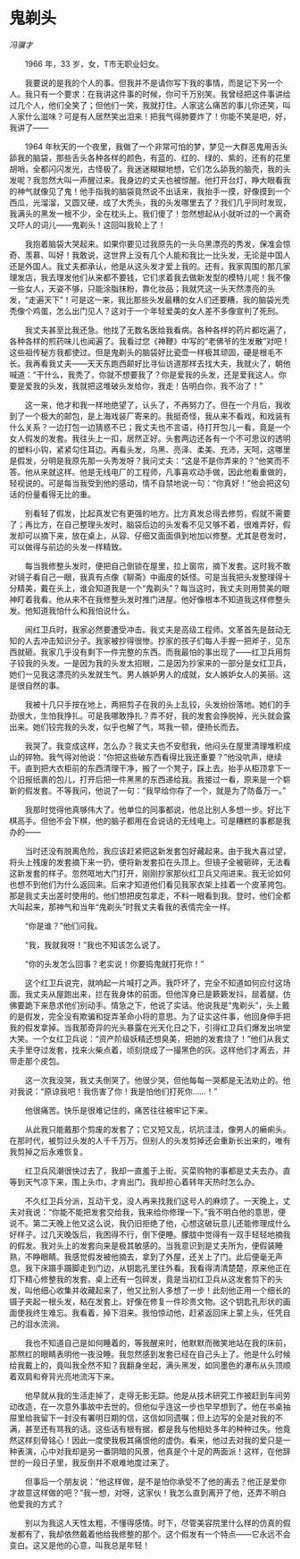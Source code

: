 # 鬼剃头

*冯骥才*

　　1966 年，33 岁，女，T市无职业妇女。

　　我要说的是我的个人的事。但我并不是请你写下我的事情，而是记下另一个人。我只有一个要求：在我讲这件事的时候，你可千万别笑。我曾经把这件事讲给过几个人，他们全笑了；但他们一笑，我就打住。人家这么痛苦的事儿你还笑，叫人家什么滋味？可是有人居然笑出泪来！把我气得肺要炸了！你能不笑是吧，好，我讲了——

　　1964 年秋天的一个夜里，我做了一个非常可怕的梦，梦见一大群恶鬼用舌头舔我的脑袋，那些舌头各种各样的颜色，有蓝的、红的、绿的、紫的，还有的花里胡哨，全都闪闪发光，古怪极了。我迷迷糊糊地想，它们怎么舔我的脑壳，我的头发呢？我忽然大叫一声醒过来。我身边的丈夫也被惊醒。他打开台灯，睁大眼看我的神气就像见了鬼！他手指我的脑袋竟然说不出话来，我抬手一摸，好像摸到一个西瓜，光溜溜，又圆又硬，成了大秃头，我的头发哪里去了？我们几乎同时发现，我满头的黑发一根不少，全在枕头上。我们傻了！忽然想起从小就听过的一个离奇又吓人的词儿——鬼剃头！这回叫我轮上了！

　　我抱着脑袋大哭起来。如果你要见过我原先的一头乌黑漂亮的秀发，保准会惊奇、羡慕、叫好！我敢说，这世界上没有几个人能和我比一比头发，无论是中国人还是外国人。我丈夫都承认，他是从这头发才爱上我的。还有，我家周围的那几家理发店，我去理发他们从来都不要钱，它们求着我去做新发型的模特儿呢！我不像一些女人，天姿不够，只能涂脂抹粉，靠化妆品；我就凭这一头天然漂亮的头发，“走遍天下”！可是这一来，我比那些头发最糟的女人们还要糟，我的脑袋光秃秃像个鸡蛋，怎么出门见人？这对于一个年轻爱美的女人差不多像宣判了死刑。

　　我丈夫甚至比我还急。他找了无数名医给我看病。各种各样的药片都吃遍了，各种各样的煎药味儿也闻遍了。我看过您《神鞭》中写的“老佛爷的生发散”对吧！这些祖传秘方我都使过。但是鬼剃头的脑袋好比瓷壶一样极其顽固，硬是根毛不长。我再看我丈夫——天天东跑西颠好比寻仙访道那样去找大夫，我就火了，朝他喊道：“干什么，我秃了，你就不想要我了？你是爱我的头发，还是爱我这人。你要是爱我的头发，我就把这堆破头发给你，我走！告明白你，我不治了！”

　　这一来，他才和我一样地绝望了，认头了，不再努力了。但在一个月后，我收到了一个极大的邮包，是上海戏装厂寄来的。我挺奇怪，我从来不看戏，和戏装有什么关系？一边打包一边猜惑不已；我丈夫也不言语，待打开包儿一看，竟是一个女人假发的发套。我往头上一扣，居然正好。头套两边还各有一个不可思议的透明的塑料小钩，紧紧勾住耳边。再看头发，乌黑、亮泽、柔美、充沛，天呵，这哪里是假发，分明是我原先那一头秀发呀？我问丈夫：“这是不是你弄来的？”他笑而不答。他从来就这样。他是无线电厂的工程师，凡事喜欢动手做，因此他看重做的，轻视说的。可是每当我受到他的感动，情不自禁地说一句：“你真好！”他会把这句话的份量看得无比的重。

　　别看轻了假发，比起真发它有更强的地方。比方真发总得去修剪，假就不需要了；再比方，在自己整理头发时，脑袋后边的头发看不见又够不着，很难弄好，假发却可以摘下来，放在桌上，从容、仔细又面面俱到地加以修整。尤其是卷发时，可以做得与前边的头发一样精致。

　　每当我修整头发时，便把自己倒锁在屋里，拉上窗帘，摘下发套。这时我不敢对镜子看自己一眼，我真有点像《聊斋》中画皮的妖怪。可是当我把头发整理得十分精美，戴在头上，谁会知道我是一个“鬼剃头”？每当这时，我丈夫则用赞美的眼神盯着我看。他从来不在我修整头发时推门进屋。他好像根本不知道我这样修整头发。他知道我怕什么和我怕说什么。

　　闹红卫兵时，我家必然要遭受冲击。我丈夫是高级工程师。文革首先是鼓动无知的人去冲击知识分子。我家被抄得很惨。抄家的孩子们每人手握一把斧子，见东西就砸。我家几乎没有剩下一件完整的东西。而我最怕的事出现了——红卫兵用剪子铰我的头发。一是因为我的头发太招眼，二是因为抄家来的一部分是女红卫兵，她们一见我这漂亮的头发就生气。男人嫉妒男人的成就，女人嫉妒女人的美丽。这是很自然的事。

　　我被十几只手按在地上，两把剪子在我的头上乱铰，头发纷纷落地。她们的手劲很大，生怕我挣扎。可是我哪敢挣扎？弄不好，我的发套会挣脱掉，光头就会露出来。她们铰完我的头发，似乎也解了气，骂我一顿，便扬长而去。

　　我哭了。我变成这样，怎么办？我丈夫也不安慰我，他闷头在屋里清理堆积成山的碎物。我气得对他说：“你把这些破东西看得比我还重要？”他没吭声，继续干。直到把大衣柜前的东西清理干净，搬了一个凳子，踩上去。抬手从柜顶拿下一个旧报纸裹的包儿，打开后把一件黑黑的东西递给我。我接过一看，原来是一个崭新的假发套。不等我问，他说了一句：“我早给你存了一个，就是为了防备万一。”

　　我那时觉得他真够伟大了。他单位的同事都说，他总比别人多想一步。好比下棋高手。但他不会下棋，他的脑子都用在会说话的无线电上。可是糟糕的事都是我办的——

　　当时还没有脱离危险，我应该赶紧把这新发套包好藏起来。由于我大喜过望，将头上残废的发套摘下来一扔，便将新发套扣在头顶上。但镜子全被砸碎，无法看这新发套的样子。忽然哐地大门打开，刚刚抄家那伙红卫兵又闯进来。我无论如何也想不到他们为什么返回来。后来才知道他们看见我家衣架上挂着一个皮革挎包。那是我丈夫出差时使用的。他们想把皮包拿走，不料一眼看到我。登时，他们全都大叫起来，那神气和当年“鬼剃头”时我丈夫看我的表情完全一样。

　　“你是谁？”他们问我。

　　“我，我就我呀！”我也不知该怎么说了。

　　“你的头发怎么回事？老实说！你要捣鬼就打死你！”

　　这个红卫兵说完，就响起一片喊打之声。我吓坏了，完全不知道如何应付这场面。我丈夫从屋跑出来，拦在我身体的前面。但他浑身已是簌簌发抖，屈着腿，仿佛要跪下来恳求他们别动手。情急之下，他说了实话。他说我是“鬼剃头”，头上戴的是假发，完全没有欺骗和捉弄革命小将的意思。为了证实这件事，他回身伸手把我的假发拿掉。当我那奇异的光头暴露在光天化日之下，引得红卫兵们爆发出哄堂大笑。一个女红卫兵说：“资产阶级妖精还想臭美，把她的发套烧了！”他们从我丈夫手里夺过发套，找来火柴点着，顷刻烧成了一撮黑色的灰。这样他们才离去，并带走那个皮包。

　　这一次我没哭，我丈夫倒哭了。他很少哭，但他每每一哭都是无法劝止的。他对我说：“原谅我吧！我伤害了你！我是怕他们打死你……！”

　　他很痛苦。快乐是很难记住的，痛苦往往被牢记下来。

　　从此我只能戴那个剪废的发套了；它又短又乱，坑坑洼洼，像男人的癞痢头。在那时代，被剪过头发的人千千万万。但别人的头发剪掉还会重新长出来的，唯有我剪掉之后永难恢复。

　　红卫兵风潮很快过去了，我却一直羞于上街。买菜购物的事都是丈夫去办。直等到天气凉下来，围上头巾，才肯出门。我却担心着转年天热时怎么办。

　　不久红卫兵分派，互动干戈，没人再来找我们这号人的麻烦了。一天晚上，丈夫对我说：“你能不能把发套交给我，我来给你修理一下。”我不明白他的意思，便说不。第二天晚上他又这么说，我仍旧拒绝了他，心想这破玩意儿还能修理成什么好样子。过几天晚饭后，我困得不行，倒下便睡。朦胧中觉得有一双手轻轻地摘我的假发。我对头上的发套向来是极其敏感的。当我意识到是丈夫所为，便假装睡熟，不睁眼睛。我感觉假发被他摘去，拿到了外屋，还关上了门。此后便毫无声息。我下床蹑手蹑脚走到门边，从钥匙孔里往外看。我看得清清楚楚，原来他正在灯下精心修整我的发套。桌上还有一包碎发，竟是当初红卫兵从这发套剪下的头发，叫他细心收集并收藏起来了，他又比别人多想了一步！此刻他正用一个细长的镊子夹起一根头发，粘在发套上。好像在修复一件珍贵文物。这个钥匙孔形状的画面使我终生难忘。我看着，掉下泪来。我怕惊动他，赶紧返回床上蒙上头，任凭自己的泪水流淌。

　　我也不知道自己是如何睡着的，等我醒来时，他默默而微笑地站在我的床前，那熬红的眼睛表明他一夜没睡。我忽然感到发套已经在自己头上了。他是什么时候给我戴上的，竟叫我全然不知？我翻身坐起，满头黑发，如同墨色的瀑布从头顶顺着双肩和脊背光亮地流泻下来。

　　他早就从我的生活走掉了，走得无影无踪。他是从技术研究工作被赶到车间劳动改造，在一次意外事故中去世的。但他似乎连这一步也早早想到了。他在书桌抽屉里给我留下一封没有署明日期的信，这信如同遗嘱；但上边写的全是对我的不满，甚至还有骂我的话。这些话有根有据，都是我与他相处多年的种种过失。他竟然这样刻骨铭心！因此一度使我极其痛恨他的虚伪。看来，他过去对我的爱只是一种表演，心中对我却是另一番阴暗的风景，他真是个十足的两面派！这样，在他辞世的一段日子里，我反倒并不艰难地度过来了。

　　但事后一个朋友说：“他这样做，是不是怕你承受不了他的离去？他正是爱你才故意这样做的吧？”我一想，对呀，这家伙！我怎么直到离开了他，还弄不明白他爱我的方式？

　　别以为我这人天性太粗，不懂得感情。时下，尽管美容院里什么样的仿真的假发都有了，我却依然戴着他给我修整的那个。这个假发有一个特点——它永远不会变白。这又是他的心意，叫我总是年轻！